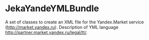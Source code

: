 JekaYandeYMLBundle
==================

A set of classes to create an XML file for the Yandex.Market service (http://market.yandex.ru).
Description of YML language http://partner.market.yandex.ru/legal/tt/.